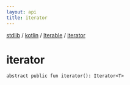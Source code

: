```yaml
---
layout: api
title: iterator
---
```

[stdlib](../../index.html) / [kotlin](../index.html) / [Iterable](index.html) / [iterator](iterator.html)

# iterator

```
abstract public fun iterator(): Iterator<T>
```
